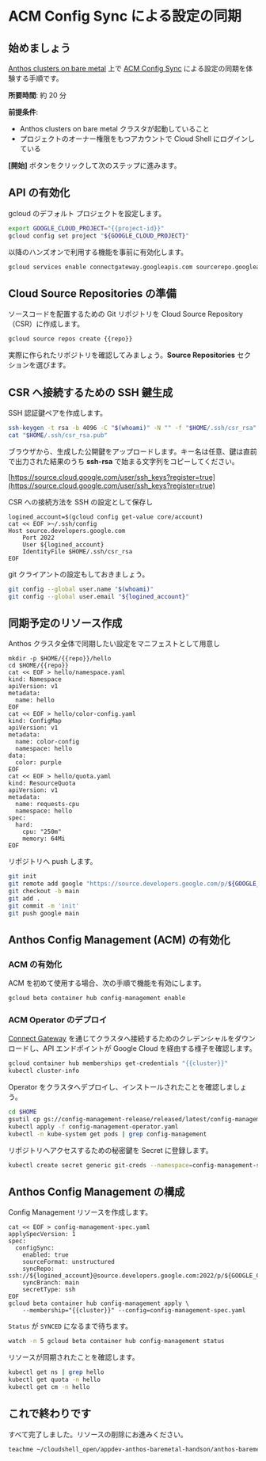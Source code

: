 # ACM Config Sync による設定の同期

<walkthrough-watcher-constant key="region" value="asia-northeast1"></walkthrough-watcher-constant>
<walkthrough-watcher-constant key="zone" value="asia-northeast1-c"></walkthrough-watcher-constant>
<walkthrough-watcher-constant key="sa" value="sa-baremetal"></walkthrough-watcher-constant>
<walkthrough-watcher-constant key="cluster" value="baremetal-trial"></walkthrough-watcher-constant>
<walkthrough-watcher-constant key="vm-workst" value="workstation"></walkthrough-watcher-constant>
<walkthrough-watcher-constant key="repo" value="anthos-sample-app"></walkthrough-watcher-constant>

## 始めましょう

[Anthos clusters on bare metal](https://cloud.google.com/anthos/clusters/docs/bare-metal?hl=ja) 上で [ACM Config Sync](https://cloud.google.com/anthos-config-management/docs/config-sync-overview?hl=ja) による設定の同期を体験する手順です。

**所要時間**: 約 20 分

**前提条件**:

- Anthos clusters on bare metal クラスタが起動していること
- プロジェクトのオーナー権限をもつアカウントで Cloud Shell にログインしている

**[開始]** ボタンをクリックして次のステップに進みます。

## API の有効化

gcloud のデフォルト プロジェクトを設定します。

```bash
export GOOGLE_CLOUD_PROJECT="{{project-id}}"
gcloud config set project "${GOOGLE_CLOUD_PROJECT}"
```

以降のハンズオンで利用する機能を事前に有効化します。

```bash
gcloud services enable connectgateway.googleapis.com sourcerepo.googleapis.com
```

## Cloud Source Repositories の準備

ソースコードを配置するための Git リポジトリを Cloud Source Repository（CSR）に作成します。

```bash
gcloud source repos create {{repo}}
```

実際に作られたリポジトリを確認してみましょう。**Source Repositories** セクションを選びます。

<walkthrough-menu-navigation sectionId="CLOUDDEV_SECTION"></walkthrough-menu-navigation>

## CSR へ接続するための SSH 鍵生成

SSH 認証鍵ペアを作成します。

```bash
ssh-keygen -t rsa -b 4096 -C "$(whoami)" -N "" -f "$HOME/.ssh/csr_rsa"
cat "$HOME/.ssh/csr_rsa.pub"
```

ブラウザから、生成した公開鍵をアップロードします。キー名は任意、鍵は直前で出力された結果のうち **ssh-rsa** で始まる文字列をコピーしてください。

[https://source.cloud.google.com/user/ssh_keys?register=true](https://source.cloud.google.com/user/ssh_keys?register=true)

CSR への接続方法を SSH の設定として保存し

```text
logined_account=$(gcloud config get-value core/account)
cat << EOF >~/.ssh/config
Host source.developers.google.com
    Port 2022
    User ${logined_account}
    IdentityFile $HOME/.ssh/csr_rsa
EOF
```

git クライアントの設定もしておきましょう。

```bash
git config --global user.name "$(whoami)"
git config --global user.email "${logined_account}"
```

##  同期予定のリソース作成

Anthos クラスタ全体で同期したい設定をマニフェストとして用意し

```text
mkdir -p $HOME/{{repo}}/hello
cd $HOME/{{repo}}
cat << EOF > hello/namespace.yaml
kind: Namespace
apiVersion: v1
metadata:
  name: hello
EOF
cat << EOF > hello/color-config.yaml
kind: ConfigMap
apiVersion: v1
metadata:
  name: color-config
  namespace: hello
data:
  color: purple
EOF
cat << EOF > hello/quota.yaml
kind: ResourceQuota
apiVersion: v1
metadata:
  name: requests-cpu
  namespace: hello
spec:
  hard:
    cpu: "250m"
    memory: 64Mi
EOF
```

リポジトリへ push します。

```bash
git init
git remote add google "https://source.developers.google.com/p/${GOOGLE_CLOUD_PROJECT}/r/{{repo}}"
git checkout -b main
git add .
git commit -m 'init'
git push google main
```

## Anthos Config Management (ACM) の有効化

### ACM の有効化

ACM を初めて使用する場合、次の手順で機能を有効にします。

```bash
gcloud beta container hub config-management enable
```

### ACM Operator のデプロイ

[Connect Gateway](https://cloud.google.com/anthos/multicluster-management/gateway?hl=ja) を通じてクラスタへ接続するためのクレデンシャルをダウンロードし、API エンドポイントが Google Cloud を経由する様子を確認します。

```bash
gcloud container hub memberships get-credentials "{{cluster}}"
kubectl cluster-info
```

Operator をクラスタへデプロイし、インストールされたことを確認しましょう。

```bash
cd $HOME
gsutil cp gs://config-management-release/released/latest/config-management-operator.yaml config-management-operator.yaml
kubectl apply -f config-management-operator.yaml
kubectl -n kube-system get pods | grep config-management
```

リポジトリへアクセスするための秘密鍵を Secret に登録します。

```bash
kubectl create secret generic git-creds --namespace=config-management-system --from-file=ssh=$HOME/.ssh/csr_rsa
```

## Anthos Config Management の構成

Config Management リソースを作成します。

```text
cat << EOF > config-management-spec.yaml
applySpecVersion: 1
spec:
  configSync:
    enabled: true
    sourceFormat: unstructured
    syncRepo: ssh://${logined_account}@source.developers.google.com:2022/p/${GOOGLE_CLOUD_PROJECT}/r/{{repo}}
    syncBranch: main
    secretType: ssh
EOF
gcloud beta container hub config-management apply \
    --membership="{{cluster}}" --config=config-management-spec.yaml
```

`Status` が `SYNCED` になるまで待ちます。

```bash
watch -n 5 gcloud beta container hub config-management status
```

リソースが同期されたことを確認します。

```bash
kubectl get ns | grep hello
kubectl get quota -n hello
kubectl get cm -n hello
```

## これで終わりです

<walkthrough-conclusion-trophy></walkthrough-conclusion-trophy>

すべて完了しました。リソースの削除にお進みください。

```bash
teachme ~/cloudshell_open/appdev-anthos-baremetal-handson/anthos-baremetal/09-teardown.md
```
